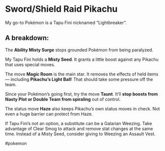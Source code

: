# Sword/Shield Raid Pikachu


My go-to Pokémon is a Tapu Fini nicknamed “Lightbreaker”.

## A breakdown:

The __Ability Misty Surge__ stops grounded Pokémon from being paralyzed.

My Tapu Fini holds a __Misty Seed__. It grants a little boost against any Pikachu that uses special moves.

The move __Magic Room__ is the main star. It removes the effects of held items —
 including __Pikachu’s Light Ball__! That should take some pressure off the 
team.


Since your Pokémon’s going first, try the move __Taunt__. It’ll __stop boosts from 
Nasty Plot or Double Team from spiraling__ out of control.

The status move __Haze__ also keeps Pikachu’s own status moves in check. Not even a huge barrier can protect from Haze.

If Tapu Fini’s not an option, a substitute can be a Galarian Weezing. Take advantage of Clear Smog to attack and remove stat changes at the same time. Instead of a Misty Seed, consider giving to Weezing an Assault Vest.

#pokemon